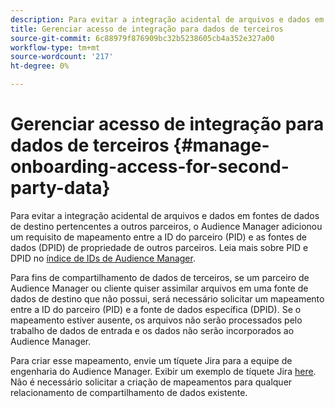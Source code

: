 ```yaml
---
description: Para evitar a integração acidental de arquivos e dados em fontes de dados de destino pertencentes a outros parceiros ou clientes, o Audience Manager adicionou um requisito de mapeamento entre a ID do parceiro (PID) e as fontes de dados de outros parceiros.
title: Gerenciar acesso de integração para dados de terceiros
source-git-commit: 6c88979f876909bc32b5238605cb4a352e327a00
workflow-type: tm+mt
source-wordcount: '217'
ht-degree: 0%

---
```


# Gerenciar acesso de integração para dados de terceiros {#manage-onboarding-access-for-second-party-data}

Para evitar a integração acidental de arquivos e dados em fontes de dados de destino pertencentes a outros parceiros, o Audience Manager adicionou um requisito de mapeamento entre a ID do parceiro (PID) e as fontes de dados (DPID) de propriedade de outros parceiros. Leia mais sobre PID e DPID no [índice de IDs de Audience Manager](https://experienceleague.adobe.com/docs/audience-manager/user-guide/reference/ids-in-aam.html).

Para fins de compartilhamento de dados de terceiros, se um parceiro de Audience Manager ou cliente quiser assimilar arquivos em uma fonte de dados de destino que não possui, será necessário solicitar um mapeamento entre a ID do parceiro (PID) e a fonte de dados específica (DPID). Se o mapeamento estiver ausente, os arquivos não serão processados pelo trabalho de dados de entrada e os dados não serão incorporados ao Audience Manager.

Para criar esse mapeamento, envie um tíquete Jira para a equipe de engenharia do Audience Manager. Exibir um exemplo de tíquete Jira [here](https://jira.corp.adobe.com/browse/AAM-60353). Não é necessário solicitar a criação de mapeamentos para qualquer relacionamento de compartilhamento de dados existente.
